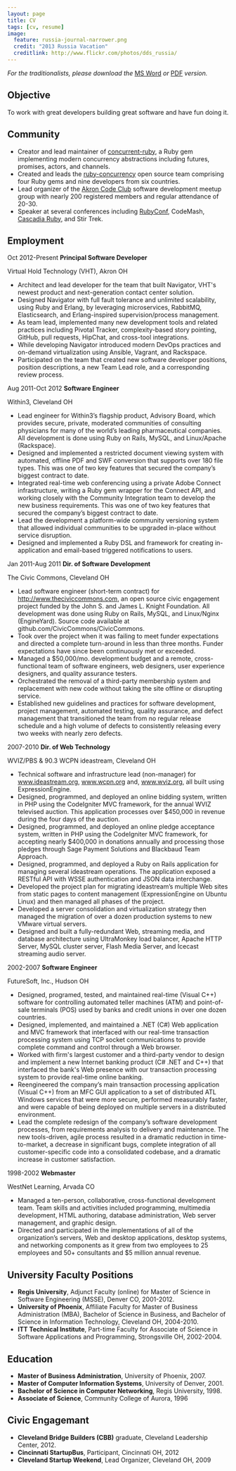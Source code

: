 ```yaml
---
layout: page
title: CV
tags: [cv, resume]
image:
  feature: russia-journal-narrower.png
  credit: "2013 Russia Vacation"
  creditlink: http://www.flickr.com/photos/dds_russia/
---
```


*For the traditionalists, please download the* [MS Word](/cv/jerry-dantonio-resume.doc) *or*
[PDF](/cv/jerry-dantonio-resume.doc) *version.*

## Objective

To work with great developers building great software and have fun doing it.

## Community

* Creator and lead maintainer of [concurrent-ruby](http://concurrent-ruby.com),
  a Ruby gem implementing modern concurrency abstractions including futures,
  promises, actors, and channels.
* Created and leads the [ruby-concurrency](https://github.com/ruby-concurrency)
  open source team comprising four Ruby gems and nine developers from six countries.
* Lead organizer of the [Akron Code Club](http://www.meetup.com/AkronCodeClub/) software
  development meetup group with nearly 200 registered members and regular attendance of 20-30.
* Speaker at several conferences including
  [RubyConf](http://www.confreaks.com/videos/2872-rubyconf2013-advanced-concurrent-programming-in-ruby),
  CodeMash,
  [Cascadia Ruby](http://www.confreaks.com/videos/2790-cascadiaruby2013-advanced-multithreading-in-ruby),
  and Stir Trek.

## Employment

Oct 2012-Present **Principal Software Developer**

Virtual Hold Technology (VHT), Akron OH

* Architect and lead developer for the team that built Navigator, VHT's newest product
  and next-generation contact center solution.
* Designed Navigator with full fault tolerance and unlimited scalability, using Ruby and
  Erlang, by leveraging microservices, RabbitMQ, Elasticsearch, and Erlang-inspired
  supervision/process management.
* As team lead, implemented many new development tools and related practices
  including Pivotal Tracker, complexity-based story pointing, GitHub, pull requests,
  HipChat, and cross-tool integrations.
* While developing Navigator introduced modern DevOps practices and on-demand
  virtualization using Ansible, Vagrant, and Rackspace.
* Participated on the team that created new software developer positions, position
  descriptions, a new Team Lead role, and a corresponding review process.

Aug 2011-Oct 2012 **Software Engineer**

Within3, Cleveland OH

* Lead engineer for Within3’s flagship product, Advisory Board, which provides secure,
  private, moderated communities of consulting physicians for many of the world’s
  leading pharmaceutical companies. All development is done using Ruby on Rails,
  MySQL, and Linux/Apache (Rackspace).
* Designed and implemented a restricted document viewing system with automated,
  offline PDF and SWF conversion that supports over 180 file types. This was one of two key
  features that secured the company’s biggest contract to date.
* Integrated real-time web conferencing using a private Adobe Connect infrastructure,
  writing a Ruby gem wrapper for the Connect API, and working closely with the
  Community Integration team to develop the new business requirements. This was one of
  two key features that secured the company’s biggest contract to date.
* Lead the development a platform-wide community versioning system that allowed
  individual communities to be upgraded in-place without service disruption.
* Designed and implemented a Ruby DSL and framework for creating in-application and
  email-based triggered notifications to users.

Jan 2011-Aug 2011 **Dir. of Software Development**

The Civic Commons, Cleveland OH

* Lead software engineer (short-term contract) for http://www.theciviccommons.com,
  an open source civic engagement project funded by the John S. and James L. Knight
  Foundation. All development was done using Ruby on Rails, MySQL, and Linux/Nginx
  (EngineYard). Source code available at github.com/CivicCommons/CivicCommons.
* Took over the project when it was failing to meet funder expectations and directed a
  complete turn-around in less than three months. Funder expectations have since been
  continuously met or exceeded.
* Managed a $50,000/mo. development budget and a remote, cross-functional team of
  software engineers, web designers, user experience designers, and quality assurance
  testers.
* Orchestrated the removal of a third-party membership system and replacement with
  new code without taking the site offline or disrupting service.
* Established new guidelines and practices for software development, project
  management, automated testing, quality assurance, and defect management that
  transitioned the team from no regular release schedule and a high volume of defects
  to consistently releasing every two weeks with nearly zero defects.

2007-2010 **Dir. of Web Technology**

WVIZ/PBS & 90.3 WCPN ideastream, Cleveland OH

* Technical software and infrastructure lead (non-manager) for www.ideastream.org,
  www.wcpn.org and, www.wviz.org, all built using ExpressionEngine.
* Designed, programmed, and deployed an online bidding system, written in PHP using
  the CodeIgniter MVC framework, for the annual WVIZ televised auction. This application
  processes over $450,000 in revenue during the four days of the auction.
* Designed, programmed, and deployed an online pledge acceptance system, written
  in PHP using the CodeIgniter MVC framework, for accepting nearly $400,000 in
  donations annually and processing those pledges through Sage Payment Solutions and
  Blackbaud Team Approach.
* Designed, programmed, and deployed a Ruby on Rails application for managing
  several ideastream operations. The application exposed a RESTful API with WSSE
  authentication and JSON data interchange.
* Developed the project plan for migrating ideastream’s multiple Web sites from static
  pages to content management (ExpressionEngine on Ubuntu Linux) and then
  managed all phases of the project.
* Developed a server consolidation and virtualization strategy then managed the
  migration of over a dozen production systems to new VMware virtual servers.
* Designed and built a fully-redundant Web, streaming media, and database
  architecture using UltraMonkey load balancer, Apache HTTP Server, MySQL cluster
  server, Flash Media Server, and Icecast streaming audio server.

2002-2007 **Software Engineer**

FutureSoft, Inc., Hudson OH

* Designed, programed, tested, and maintained real-time (Visual C++) software for
  controlling automated teller machines (ATM) and point-of-sale terminals (POS) used by
  banks and credit unions in over one dozen countries.
* Designed, implemented, and maintained a .NET (C#) Web application and MVC
  framework that interfaced with our real-time transaction processing system using TCP
  socket communications to provide complete command and control through a Web
  browser.
* Worked with firm's largest customer and a third-party vendor to design and implement
  a new Internet banking product (C# .NET and C++) that interfaced the bank's Web
  presence with our transaction processing system to provide real-time online banking.
* Reengineered the company’s main transaction processing application (Visual C++)
  from an MFC GUI application to a set of distributed ATL Windows services that were
  more secure, performed measurably faster, and were capable of being deployed on
  multiple servers in a distributed environment.
* Lead the complete redesign of the company’s software development processes, from
  requirements analysis to delivery and maintenance. The new tools-driven, agile process
  resulted in a dramatic reduction in time-to-market, a decrease in significant bugs,
  complete integration of all customer-specific code into a consolidated codebase, and
  a dramatic increase in customer satisfaction.

1998-2002 **Webmaster**

WestNet Learning, Arvada CO

* Managed a ten-person, collaborative, cross-functional development team. Team skills
  and activities included programming, multimedia development, HTML authoring,
  database administration, Web server management, and graphic design.
* Directed and participated in the implementations of all of the organization’s servers,
  Web and desktop applications, desktop systems, and networking components as it
  grew from two employees to 25 employees and 50+ consultants and $5 million annual
  revenue.

## University Faculty Positions

* **Regis University**, Adjunct Faculty (online) for Master of Science in Software Engineering
  (MSSE), Denver CO, 2001-2012.
* **University of Phoenix**, Affiliate Faculty for Master of Business Administration (MBA),
  Bachelor of Science in Business, and Bachelor of Science in Information Technology,
  Cleveland OH, 2004-2010.
* **ITT Technical Institute**, Part-time Faculty for Associate of Science in Software
  Applications and Programming, Strongsville OH, 2002-2004.

## Education

* **Master of Business Administration**, University of Phoenix, 2007.
* **Master of Computer Information Systems**, University of Denver, 2001.
* **Bachelor of Science in Computer Networking**, Regis University, 1998.
* **Associate of Science**, Community College of Aurora, 1996

## Civic Engagemant

* **Cleveland Bridge Builders (CBB)** graduate, Cleveland Leadership Center, 2012.
* **Cincinnati StartupBus**, Participant, Cincinnati OH, 2012
* **Cleveland Startup Weekend**, Lead Organizer, Cleveland OH, 2009
